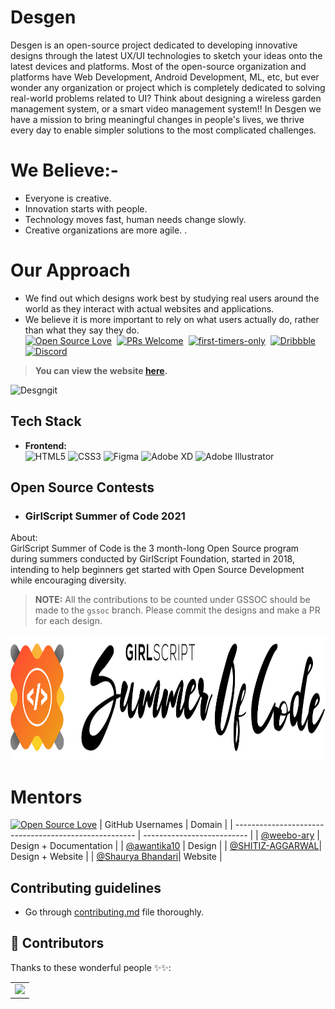 # Desgen
Desgen is an open-source project dedicated to developing innovative designs through the latest UX/UI technologies to sketch your ideas onto the latest devices and platforms.
Most of the open-source organization and platforms have Web Development, Android Development, ML, etc, but ever wonder any organization or project which is completely dedicated to solving real-world problems related to UI? Think about designing a wireless garden management system, or a smart video management system!!
In Desgen we have a mission to bring meaningful changes in people's lives, we thrive every day to enable simpler solutions to the most complicated challenges. <br>
# We Believe:-
* Everyone is creative.
* Innovation starts with people.
* Technology moves fast, human needs change slowly.
* Creative organizations are more agile.
.<br>
# Our Approach
* We find out which designs work best by studying real users around the world as they interact with actual websites and applications.
* We believe it is more important to rely on what users actually do, rather than what they say they do.<br>
[![Open Source Love](https://badges.frapsoft.com/os/v1/open-source.svg?v=102)](https://dribbble.com/Desgen)&nbsp;
[![PRs Welcome](https://img.shields.io/badge/PRs-welcome-brightgreen.svg?style=flat-square)](https://github.com/awantika10/Desgen/)&nbsp;
[![first-timers-only](https://img.shields.io/badge/first--timers--only-friendly-blue.svg?style=flat-square)](https://github.com/awantika10/Desgen/)&nbsp;
[![Dribbble](https://img.shields.io/website-up-down-green-red/http/shields.io.svg)](https://dribbble.com/Desgen)&nbsp;
[![Discord](https://img.shields.io/badge/Discord-7289DA?style=for-the-badge&logo=discord&logoColor=white)](https://discord.com/invite/nhRVW5GXFV)&nbsp;

> **You can view the website  [here](https://dribbble.com/Desgen).**

![Desgngit](https://user-images.githubusercontent.com/71998138/105863985-777b0f80-6017-11eb-9068-6f5c205ef550.PNG)


## Tech Stack
- **Frontend:**  
<img alt="HTML5" src="https://img.shields.io/badge/html5%20-%23E34F26.svg?&style=for-the-badge&logo=html5&logoColor=white"/>  <img alt="CSS3" src="https://img.shields.io/badge/css3%20-%231572B6.svg?&style=for-the-badge&logo=css3&logoColor=white"/>  <img alt="Figma" src="https://img.shields.io/badge/figma%20-%23F24E1E.svg?&style=for-the-badge&logo=figma&logoColor=white"/>  <img alt="Adobe XD" src="https://img.shields.io/badge/adobe%20xd%20-%23FF26BE.svg?&style=for-the-badge&logo=adobe%20xd&logoColor=white"/>  <img alt="Adobe Illustrator" src="https://img.shields.io/badge/adobe%20illustrator%20-%23FF9A00.svg?&style=for-the-badge&logo=adobe%20illustrator&logoColor=white"/> <img alt="" src="https://img.shields.io/badge/Framer%20-%23black.svg?&style=for-the-badge&logo=Framer&logoColor=black" alt="Framer"/> <img alt="" src="https://img.shields.io/badge/anima%20-%23black.svg?&style=for-the-badge&logo=anima&logoColor=white" alt="anima"/>

## Open Source Contests
 
- ### GirlScript Summer of Code 2021 

About:<br>
GirlScript Summer of Code is the 3 month-long Open Source program during summers conducted by GirlScript Foundation, started in 2018, intending to help beginners get started with Open Source Development while encouraging diversity.
> **NOTE:** All the contributions to be counted under GSSOC should be made to the `gssoc` branch. 
> Please commit the designs and make a PR for each design.
<div >
<img src="https://raw.githubusercontent.com/GirlScriptSummerOfCode/MentorshipProgram/master/GSsoc%20Type%20Logo%20Black.png" alt="gssoc" height="200" />
  </div>

# Mentors 

[![Open Source Love](https://badges.frapsoft.com/os/v2/open-source.svg?v=103)](https://github.com/awantika10/Desgen/) 
| GitHub Usernames                                      | Domain                     |
| ----------------------------------------------------- | -------------------------- |
| [@weebo-ary](https://github.com/weebo-ary)            | Design + Documentation     |
| [@awantika10](https://github.com/awantika10/)         | Design                     |
| [@SHITIZ-AGGARWAL](https://github.com/SHITIZ-AGGARWAL)| Design + Website           |
| [@Shaurya Bhandari](https://github.com/ShauryaBhandari)| Website                    |

## Contributing guidelines  

  * Go through [contributing.md](https://github.com/awantika10/Desgen/blob/gssoc/Contribution/CONTRIBUTING.md) file thoroughly.

## 🌟 Contributors 

Thanks to these wonderful people ✨✨:

<table>
	<tr>
		<td>
			<a href="https://github.com/awantika10/Desgen/graphs/contributors">
  				<img src="https://contrib.rocks/image?repo=awantika10/Desgen" />
			</a>
		</td>
	</tr>
</table>
